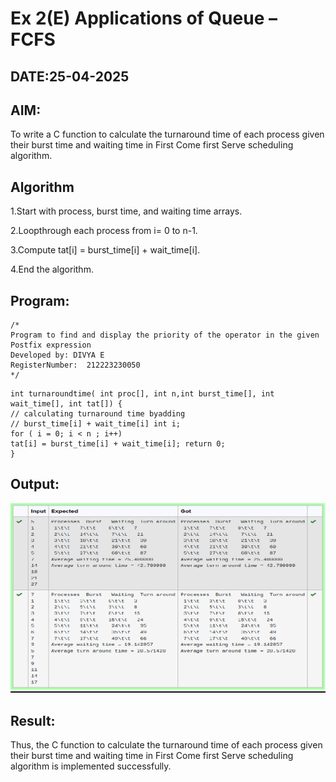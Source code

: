 # Ex 2(E) Applications of Queue – FCFS
## DATE:25-04-2025
## AIM:
To write a C function to calculate the turnaround time of each process given their burst time and waiting time in First Come first Serve scheduling algorithm.
## Algorithm
1.Start with process, burst time, and waiting time arrays.

2.Loopthrough each process from i= 0 to n-1.

3.Compute tat[i] = burst_time[i] + wait_time[i].

4.End the algorithm.   

## Program:
```
/*
Program to find and display the priority of the operator in the given Postfix expression
Developed by: DIVYA E
RegisterNumber:  212223230050
*/
```
```
int turnaroundtime( int proc[], int n,int burst_time[], int wait_time[], int tat[]) {
// calculating turnaround time byadding
// burst_time[i] + wait_time[i] int i;
for ( i = 0; i < n ; i++)
tat[i] = burst_time[i] + wait_time[i]; return 0;
}
```


## Output:

![alt text](image-4.png)

## Result:
Thus, the C function to calculate the turnaround time of each process given their burst time and waiting time in First Come first Serve scheduling algorithm is implemented successfully.
